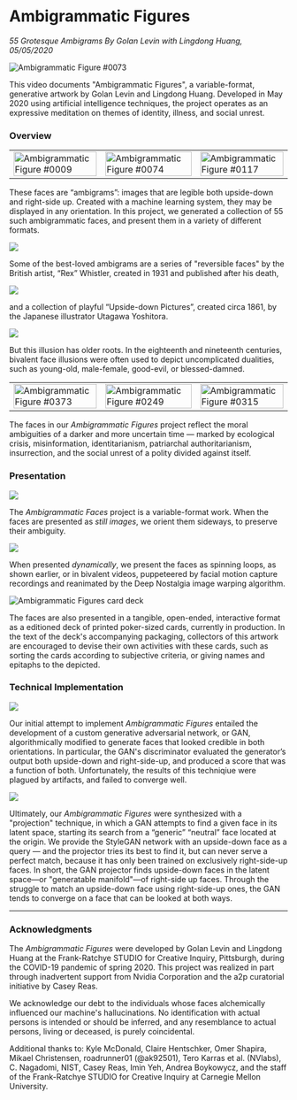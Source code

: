 # Ambigrammatic Figures

*55 Grotesque Ambigrams By Golan Levin with Lingdong Huang, 05/05/2020*


![Ambigrammatic Figure #0073](images/ambigrammatic_figure_0073_1024x1024.png)

This video documents "Ambigrammatic Figures", a variable-format, generative artwork by Golan Levin and Lingdong Huang. Developed in May 2020 using artificial intelligence techniques, the project operates as an expressive meditation on themes of identity, illness, and social unrest. 

### Overview

<table>
<tbody>
<tr>
<td width="33%"><a href="images/ambigrammatic_card_06_0009.png"><img src="images/image0009.gif" width="100%" alt="Ambigrammatic Figure #0009"></a></td>
<td width="34%"><a href="images/ambigrammatic_card_03_0074.png"><img src="images/image0074.gif" width="100%" alt="Ambigrammatic Figure #0074"></a></td>
<td width="33%"><a href="images/ambigrammatic_card_45_0117.png"><img src="images/image0117.gif" width="100%" alt="Ambigrammatic Figure #0117"></a></td>
</tr>

</tbody>
</table>


These faces are “ambigrams”: images that are legible both upside-down and right-side up. Created with a machine learning system, they may be displayed in any orientation. In this project, we generated a collection of 55 such ambigrammatic faces, and present them in a variety of different formats. 


![](images/rex_whistler_16x9.jpg)

Some of the best-loved ambigrams are a series of "reversible faces" by the British artist, “Rex” Whistler, created in 1931 and published after his death,

![](images/yoshitora_16x9.jpg)

and a collection of playful “Upside-down Pictures”, created circa 1861, by the Japanese illustrator Utagawa Yoshitora. 

![](images/tscherny_swiss18thc_16x9.png)

But this illusion has older roots. In the eighteenth and nineteenth centuries, bivalent face illusions were often used to depict uncomplicated dualities, such as young-old, male-female, good-evil, or blessed-damned. 

<table>
<tbody>

<tr>
<td width="33%"><a href="images/ambigrammatic_card_14_0373.png"><img src="images/image0373.gif" width="100%" alt="Ambigrammatic Figure #0373"></a></td>
<td width="34%"><a href="images/ambigrammatic_card_24_0249.png"><img src="images/image0249.gif" width="100%" alt="Ambigrammatic Figure #0249"></a></td>
<td width="33%"><a href="images/ambigrammatic_card_40_0315.png"><img src="images/image0315.gif" width="100%" alt="Ambigrammatic Figure #0315"></a></td>
</tr>

</tbody>
</table>


The faces in our *Ambigrammatic Figures* project reflect the moral ambiguities of a darker and more uncertain time — marked by ecological crisis, misinformation, identitarianism, patriarchal authoritarianism, insurrection, and the social unrest of a polity divided against itself.

### Presentation 

![](images/faces_512x512_16x9.jpg)

The *Ambigrammatic Faces* project is a variable-format work. When the faces are presented as *still images*, we orient them sideways, to preserve their ambiguity. 

![](images/puppet.gif)

When presented *dynamically*, we present the faces as spinning loops, as shown earlier, or in bivalent videos, puppeteered by facial motion capture recordings and reanimated by the Deep Nostalgia image warping algorithm. 

![Ambigrammatic Figures card deck](images/ambigrammatic_cards.png)

The faces are also presented in a tangible, open-ended, interactive format as a editioned deck of printed poker-sized cards, currently in production. In the text of the deck's accompanying packaging, collectors of this artwork are encouraged to devise their own activities with these cards, such as sorting the cards according to subjective criteria, or giving names and epitaphs to the depicted.  

### Technical Implementation 

![](images/initial_gan_16x9.jpg)

Our initial attempt to implement *Ambigrammatic Figures* entailed the development of a custom generative adversarial network, or GAN, algorithmically modified to generate faces that looked credible in both orientations. In particular, the GAN's discriminator evaluated the generator’s output both upside-down and right-side-up, and produced a score that was a function of both. Unfortunately, the results of this techniqiue were plagued by artifacts, and failed to converge well.

![](images/development_16x9.jpg)

Ultimately, our *Ambigrammatic Figures* were synthesized with a "projection" technique, in which a GAN attempts to find a given face in its latent space, starting its search from a “generic” “neutral” face located at the origin. We provide the StyleGAN network with an upside-down face as a query — and the projector tries its best to find it, but can never serve a perfect match, because it has only been trained on exclusively right-side-up faces. In short, the GAN projector finds upside-down faces in the latent space—or "generatable manifold"—of right-side up faces. Through the struggle to match an upside-down face using right-side-up ones, the GAN tends to converge on a face that can be looked at both ways.  

---
### Acknowledgments

The *Ambigrammatic Figures* were developed by Golan Levin and Lingdong Huang at the Frank-Ratchye STUDIO for Creative Inquiry, Pittsburgh, during the COVID-19 pandemic of spring 2020. This project was realized in part through inadvertent support from Nvidia Corporation and the a2p curatorial initiative by Casey Reas. 

We acknowledge our debt to the individuals whose faces alchemically influenced our machine's hallucinations. No identification with actual persons is intended or should be inferred, and any resemblance to actual persons, living or deceased, is purely coincidental.

Additional thanks to: Kyle McDonald, Claire Hentschker, Omer Shapira, Mikael Christensen, roadrunner01 (@ak92501), Tero Karras et al. (NVlabs), C. Nagadomi, NIST, Casey Reas, Imin Yeh, Andrea Boykowycz, and the staff of the Frank-Ratchye STUDIO for Creative Inquiry at Carnegie Mellon University.
